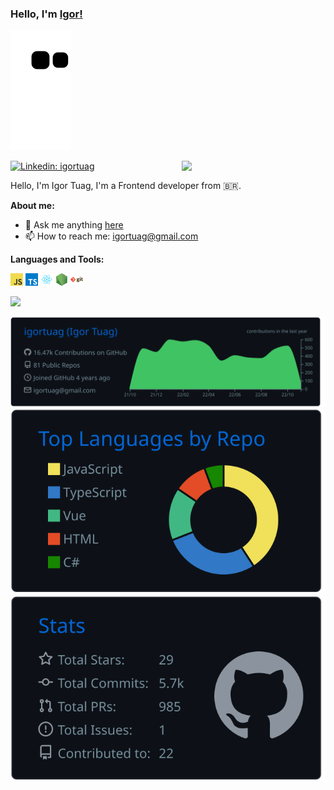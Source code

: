 

### Hello, I'm [Igor!](https://www.linkedin.com/in/igortuag/)

![Snake animation](https://github.com/igortuag/igortuag/blob/output/github-contribution-grid-snake.svg)
<br/>

[![Linkedin: igortuag](https://img.shields.io/badge/-igortuag-blue?style=flat-square&logo=Linkedin&logoColor=white&link=https://www.linkedin.com/in/igortuag/)](https://www.linkedin.com/in/igortuag/)
<img align='right' src="https://media.giphy.com/media/M9gbBd9nbDrOTu1Mqx/giphy.gif" width="230">
<br />

Hello, I'm Igor Tuag, I'm a Frontend developer from 🇧🇷.

**About me:**

- 💬 Ask me anything [here](https://github.com/igortuag/igortuag/issues)
- 📫 How to reach me: igortuag@gmail.com

**Languages and Tools:**

<code><img height="20" src="https://raw.githubusercontent.com/github/explore/80688e429a7d4ef2fca1e82350fe8e3517d3494d/topics/javascript/javascript.png"></code>
<code><img height="20" src="https://raw.githubusercontent.com/github/explore/80688e429a7d4ef2fca1e82350fe8e3517d3494d/topics/typescript/typescript.png"></code>
<code><img height="20" src="https://raw.githubusercontent.com/github/explore/80688e429a7d4ef2fca1e82350fe8e3517d3494d/topics/react/react.png"></code>
<code><img height="20" src="https://raw.githubusercontent.com/github/explore/80688e429a7d4ef2fca1e82350fe8e3517d3494d/topics/nodejs/nodejs.png"></code>
<code><img height="20" src="https://raw.githubusercontent.com/github/explore/80688e429a7d4ef2fca1e82350fe8e3517d3494d/topics/git/git.png"></code>

<p align="left">
  <img height="180em" src="https://github-readme-streak-stats.herokuapp.com/?user=igortuag" />
</p>  
  
[![](https://raw.githubusercontent.com/igortuag/igortuag/master/profile-summary-card-output/github_dark/0-profile-details.svg)](https://github.com/vn7n24fzkq/github-profile-summary-cards)
[![](https://raw.githubusercontent.com/igortuag/igortuag/master/profile-summary-card-output/github_dark/1-repos-per-language.svg)](https://github.com/vn7n24fzkq/github-profile-summary-cards) 
[![](https://raw.githubusercontent.com/igortuag/igortuag/master/profile-summary-card-output/github_dark/3-stats.svg)](https://github.com/vn7n24fzkq/github-profile-summary-cards)
